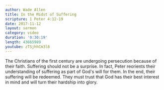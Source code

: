 ```yaml
---
author: Wade Allen
title: In the Midst of Suffering
scripture: 1 Peter 4:12-19
date: 2017-11-12
layout: sermon
category: video
duration: '0:30:19' 
length: 43665989
youtube: zTSjhhCm3l8
---
```


The Christians of the first century are undergoing persecution because of their faith. Suffering should not be a surprise. In fact, Peter reorients their understanding of suffering as part of God's will for them. In the end, their suffering will be redeemed. They must trust that God has their best interest in mind and will turn their hardship into glory.
